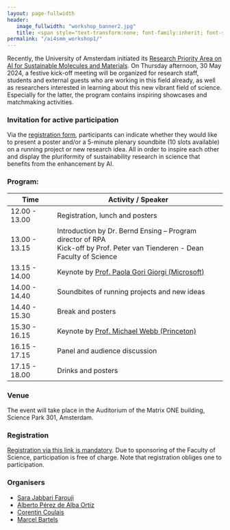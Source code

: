 ```yaml
---
layout: page-fullwidth 
header:
   image_fullwidth: "workshop_banner2.jpg"
   title: <span style="text-transform:none; font-family:inherit; font-size:1.0em;">Kickoff Meeting</span><br><span style="text-transform:none; font-family:FontAwesome,Gill Sans; font-size:0.5em;">Amsterdam, 30 May 2024</span>
permalink: "/ai4smm_workshop1/"
---
```



Recently, the University of Amsterdam initiated its [Research Priority
Area on AI for Sustainable Molecules and Materials][0]. On Thursday
afternoon, 30 May 2024, a festive kick-off meeting will be organized
for research staff, students and external guests who are working in
this field already, as well as researchers interested in learning
about this new vibrant field of science. Especially for the latter,
the program contains inspiring showcases and matchmaking activities.

### Invitation for active participation 
Via the [registration form][3], participants can indicate whether they would
like to present a poster and/or a 5-minute plenary soundbite (10 slots
available) on a running project or new research idea. All in order to
inspire each other and display the pluriformity of sustainability
research in science that benefits from the enhancement by AI.

### Program:
	
 <span> </span>

| Time           |    Activity / Speaker    |
|--------- |---------|
|  12.00 - 13.00   |  Registration, lunch and posters |
|  13.00 - 13.15	|  Introduction by Dr. Bernd Ensing – Program director of RPA <br>  Kick-off by Prof. Peter van Tienderen - Dean Faculty of Science |
|  13.15 - 14.00	|  Keynote by [Prof. Paola Gori Giorgi (Microsoft)][2] |
|  14.00 - 14.40	|  Soundbites of running projects and new ideas  |
|  14.40 - 15.30	|  Break and posters  |
|  15.30 - 16.15	|  Keynote by [Prof. Michael Webb (Princeton)][1] |
|  16.15 - 17.15	|  Panel and audience discussion |
|  17.15 - 18.00	|  Drinks and posters |


### Venue 

The event will take place in the Auditorium of the Matrix ONE
building, Science Park 301, Amsterdam.


### Registration
[Registration via this link is mandatory][3]. Due to sponsoring of the
Faculty of Science, participation is free of charge. Note that
registration obliges one to participation.

### Organisers

* [Sara Jabbari Farouji][4]
* [Alberto Pérez de Alba Ortíz][5]
* [Corentin Coulais][6]
* [Marcel Bartels][7]


[0]: https://ai4science-amsterdam.github.io/ai4smm_home/
[1]: https://cbe.princeton.edu/michael-webb
[2]: https://www.linkedin.com/in/paola-gori-giorgi-23945023b/?originalSubdomain=nl
[3]: https://docs.google.com/forms/d/e/1FAIpQLScvNgtu1sIGn-_LmRHE7BvJl5sEk8zRtD79A9L95jpiXuQ2tg/viewform
[4]: https://staff.fnwi.uva.nl/s.jabbarifarouji/
[5]: https://www.compchem.nl/staff_members/alberto/
[6]: https://coulaislab.com
[7]: https://www.uva.nl/profiel/b/a/m.j.bartels/m.j.bartels.html


